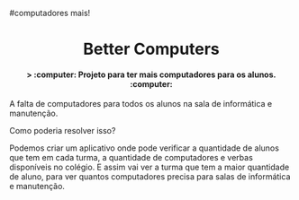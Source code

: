 #computadores mais!

<h1 align="center"> Better Computers </h1>
 
<h4 align="center">
> :computer: Projeto para ter mais computadores para os alunos. :computer:  
</h4>

A falta de computadores para todos os alunos na sala de informática e manutenção.

Como poderia resolver isso?

 Podemos criar um aplicativo onde pode verificar a quantidade de alunos que tem em cada turma, a quantidade de computadores e verbas disponíveis no colégio. E assim vai ver a turma que tem a maior quantidade de aluno, para ver quantos computadores precisa para salas de informática e manutenção.
